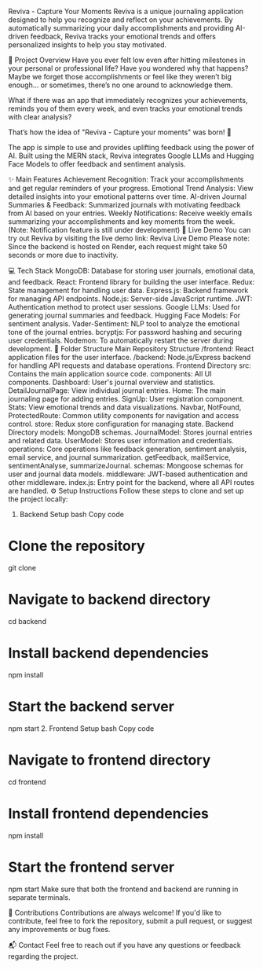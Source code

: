 Reviva - Capture Your Moments
Reviva is a unique journaling application designed to help you recognize and reflect on your achievements. By automatically summarizing your daily accomplishments and providing AI-driven feedback, Reviva tracks your emotional trends and offers personalized insights to help you stay motivated.

🌟 Project Overview
Have you ever felt low even after hitting milestones in your personal or professional life? Have you wondered why that happens? Maybe we forget those accomplishments or feel like they weren’t big enough… or sometimes, there’s no one around to acknowledge them.

What if there was an app that immediately recognizes your achievements, reminds you of them every week, and even tracks your emotional trends with clear analysis?

That’s how the idea of "Reviva - Capture your moments" was born! 🌱

The app is simple to use and provides uplifting feedback using the power of AI. Built using the MERN stack, Reviva integrates Google LLMs and Hugging Face Models to offer feedback and sentiment analysis.

✨ Main Features
Achievement Recognition: Track your accomplishments and get regular reminders of your progress.
Emotional Trend Analysis: View detailed insights into your emotional patterns over time.
AI-driven Journal Summaries & Feedback: Summarized journals with motivating feedback from AI based on your entries.
Weekly Notifications: Receive weekly emails summarizing your accomplishments and key moments from the week. (Note: Notification feature is still under development)
🚀 Live Demo
You can try out Reviva by visiting the live demo link: Reviva Live Demo
Please note: Since the backend is hosted on Render, each request might take 50 seconds or more due to inactivity.

💻 Tech Stack
MongoDB: Database for storing user journals, emotional data, and feedback.
React: Frontend library for building the user interface.
Redux: State management for handling user data.
Express.js: Backend framework for managing API endpoints.
Node.js: Server-side JavaScript runtime.
JWT: Authentication method to protect user sessions.
Google LLMs: Used for generating journal summaries and feedback.
Hugging Face Models: For sentiment analysis.
Vader-Sentiment: NLP tool to analyze the emotional tone of the journal entries.
bcryptjs: For password hashing and securing user credentials.
Nodemon: To automatically restart the server during development.
📂 Folder Structure
Main Repository Structure
/frontend: React application files for the user interface.
/backend: Node.js/Express backend for handling API requests and database operations.
Frontend Directory
src: Contains the main application source code.
components: All UI components.
Dashboard: User's journal overview and statistics.
DetailJournalPage: View individual journal entries.
Home: The main journaling page for adding entries.
SignUp: User registration component.
Stats: View emotional trends and data visualizations.
Navbar, NotFound, ProtectedRoute: Common utility components for navigation and access control.
store: Redux store configuration for managing state.
Backend Directory
models: MongoDB schemas.
JournalModel: Stores journal entries and related data.
UserModel: Stores user information and credentials.
operations: Core operations like feedback generation, sentiment analysis, email service, and journal summarization.
getFeedback, mailService, sentimentAnalyse, summarizeJournal.
schemas: Mongoose schemas for user and journal data models.
middleware: JWT-based authentication and other middleware.
index.js: Entry point for the backend, where all API routes are handled.
⚙️ Setup Instructions
Follow these steps to clone and set up the project locally:

1. Backend Setup
bash
Copy code
# Clone the repository
git clone <your-repo-link>

# Navigate to backend directory
cd backend

# Install backend dependencies
npm install

# Start the backend server
npm start
2. Frontend Setup
bash
Copy code
# Navigate to frontend directory
cd frontend

# Install frontend dependencies
npm install

# Start the frontend server
npm start
Make sure that both the frontend and backend are running in separate terminals.

🤝 Contributions
Contributions are always welcome! If you'd like to contribute, feel free to fork the repository, submit a pull request, or suggest any improvements or bug fixes.

📬 Contact
Feel free to reach out if you have any questions or feedback regarding the project.
